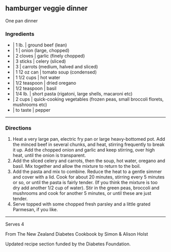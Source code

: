 ## hamburger veggie dinner

One pan dinner

### Ingredients

* | 1 lb.        | ground beef (lean)
* | 1            | onion (large, chopped)
* | 2 cloves     | garlic (finely chopped)
* | 3 sticks     | celery (sliced)
* | 3            | carrots (medium, halved and sliced)
* | 1 12 oz can  | tomato soup (condensed)
* | 1 1/2 cups   | hot water
* | 1/2 teaspoon | dried oregano
* | 1/2 teaspoon | basil
* | 1/4 lb.      | short pasta (rigatoni, large shells, macaroni etc)
* | 2 cups       | quick-cooking vegetables (frozen peas, small broccoli florets, mushrooms etc)
* | to taste     | pepper

---

### Directions

1. Heat a very large pan, electric fry pan or large heavy-bottomed pot. Add the minced beef in several chunks, and heat, stirring frequently to break it up. Add the chopped onion and garlic and keep stirring, over high heat, until the onion is transparent.  
1. Add the sliced celery and carrots, then the soup, hot water, oregano and basil. Mix together and allow the mixture to return to the boil.  
1. Add the pasta and mix to combine. Reduce the heat to a gentle simmer and cover with a lid. Cook for about 20 minutes, stirring every 5 minutes or so, or until the pasta is fairly tender. (If you think the mixture is too dry add another 1/2 cup of water). Stir in the green peas, broccoli and mushrooms and cook for another 5 minutes, or until these are just tender.  
1. Serve topped with some chopped fresh parsley and a little grated Parmesan, if you like.

---

Serves 4

From The New Zealand Diabetes Cookbook by Simon & Alison Holst

Updated recipe section funded by the Diabetes Foundation.


